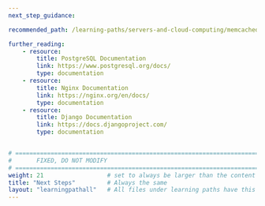 ```yaml
---
next_step_guidance: 

recommended_path: /learning-paths/servers-and-cloud-computing/memcached_cache/ 

further_reading:
    - resource:
        title: PostgreSQL Documentation
        link: https://www.postgresql.org/docs/
        type: documentation
    - resource:
        title: Nginx Documentation
        link: https://nginx.org/en/docs/
        type: documentation
    - resource:
        title: Django Documentation
        link: https://docs.djangoproject.com/
        type: documentation


# ================================================================================
#       FIXED, DO NOT MODIFY
# ================================================================================
weight: 21                  # set to always be larger than the content in this path, and one more than 'review'
title: "Next Steps"         # Always the same
layout: "learningpathall"   # All files under learning paths have this same wrapper
---
```

